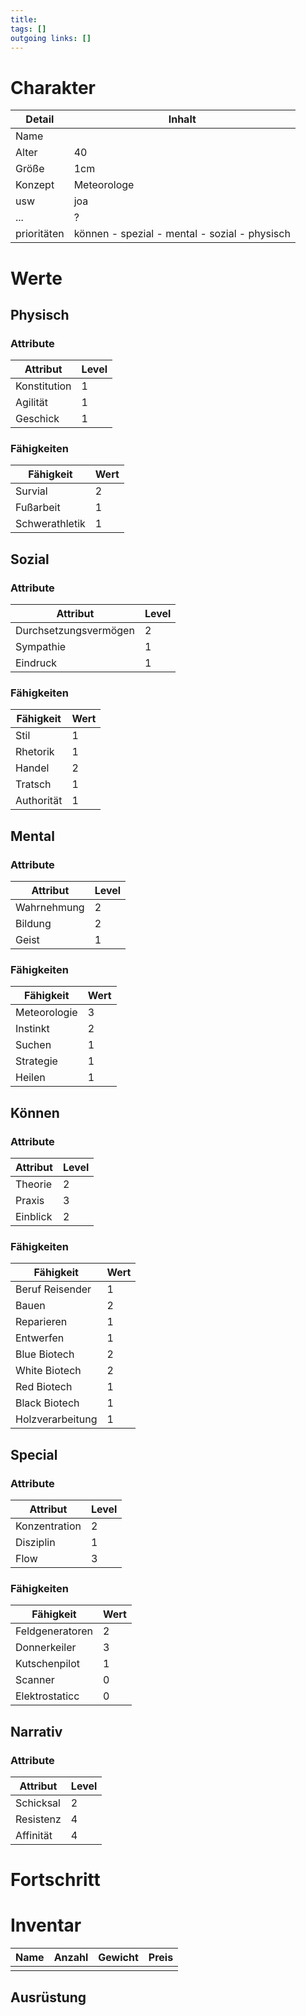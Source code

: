 ```yaml
---
title:   
tags: []
outgoing links: []  
---
```

# Charakter
|Detail|Inhalt|
|-|-|
|Name | |
|Alter | 40 |
|Größe| 1cm |
|Konzept | Meteorologe |
|usw|joa|
|...|?|
|prioritäten| können - spezial - mental - sozial - physisch |

# Werte
## Physisch
### Attribute
|Attribut|Level|
|-|-|
| Konstitution | 1 |
| Agilität | 1 |
| Geschick | 1 |

### Fähigkeiten
|Fähigkeit|Wert|
|-|-|
|Survial|2|
|Fußarbeit|1|
|Schwerathletik|1|


## Sozial
### Attribute 
|Attribut|Level|
|-|-|
| Durchsetzungsvermögen | 2 |
| Sympathie | 1 |
| Eindruck | 1 |


### Fähigkeiten
|Fähigkeit|Wert|
|-|-|
|Stil|1|
|Rhetorik|1|
|Handel| 2|
|Tratsch | 1|
| Authorität | 1 |


## Mental
### Attribute 
|Attribut|Level|
|-|-|
| Wahrnehmung | 2 |
| Bildung | 2 |
| Geist | 1 |


### Fähigkeiten
|Fähigkeit|Wert|
|-|-|
|Meteorologie | 3 |
| Instinkt | 2 |
| Suchen | 1|
| Strategie | 1|
| Heilen | 1 |


## Können
### Attribute 
|Attribut|Level|
|-|-|
| Theorie | 2 |
| Praxis | 3 |
| Einblick | 2 |


### Fähigkeiten
|Fähigkeit|Wert|
|-|-|
|Beruf Reisender| 1 |
|Bauen | 2 | 
|Reparieren | 1 |
| Entwerfen | 1 |
| Blue Biotech|2 |
| White Biotech | 2 |
| Red Biotech | 1 |
| Black Biotech | 1 |
| Holzverarbeitung | 1 |

## Special
### Attribute 
|Attribut|Level|
|-|-|
| Konzentration | 2 |
| Disziplin | 1 |
| Flow | 3 |


### Fähigkeiten
|Fähigkeit|Wert|
|-|-|
|Feldgeneratoren|2|
|Donnerkeiler|3|
|Kutschenpilot|1|
|Scanner|0 |
|Elektrostaticc|0|

## Narrativ
### Attribute
|Attribut|Level|
|-|-|
| Schicksal | 2 |
| Resistenz | 4 |
| Affinität | 4 |


# Fortschritt

# Inventar

|Name|Anzahl|Gewicht|Preis|
|---|---|---|---|
|||||

## Ausrüstung

